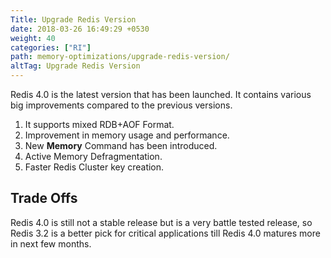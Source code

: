 ```yaml
---
Title: Upgrade Redis Version
date: 2018-03-26 16:49:29 +0530
weight: 40
categories: ["RI"]
path: memory-optimizations/upgrade-redis-version/
altTag: Upgrade Redis Version
---
```

Redis 4.0 is the latest version that has been launched. It contains various big improvements compared to the previous versions.

1. It supports mixed RDB+AOF Format.
1. Improvement in memory usage and performance.
1. New **Memory** Command has been introduced.
1. Active Memory Defragmentation.
1. Faster Redis Cluster key creation.

## Trade Offs

Redis 4.0 is still not a stable release but is a very battle tested release, so Redis 3.2 is a better pick for critical applications till Redis 4.0 matures more in next few months.
